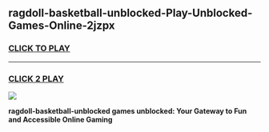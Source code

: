 
## ragdoll-basketball-unblocked-Play-Unblocked-Games-Online-2jzpx
<h3>
<a href="https://premium76.site?title=ragdoll-basketball-unblocked&ref=25A">CLICK TO PLAY</a></h3>
<hr>

<h3>
<a href="https://premium76.site?title=ragdoll-basketball-unblocked&ref=25A">CLICK 2 PLAY</a>
  
</h3>

<a href="https://premium76.site?title=ragdoll-basketball-unblocked&ref=25A"><img src="https://clearcache.store/games.png"></a>


**ragdoll-basketball-unblocked games unblocked: Your Gateway to Fun and Accessible Online Gaming**
